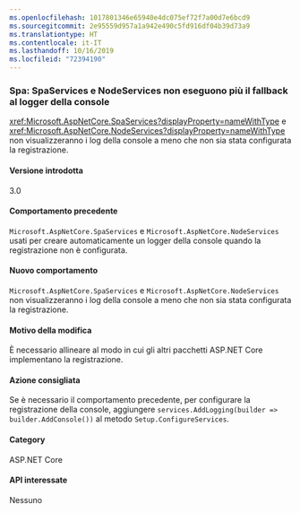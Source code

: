 ```yaml
---
ms.openlocfilehash: 1017801346e65940e4dc075ef72f7a00d7e6bcd9
ms.sourcegitcommit: 2e95559d957a1a942e490c5fd916df04b39d73a9
ms.translationtype: HT
ms.contentlocale: it-IT
ms.lasthandoff: 10/16/2019
ms.locfileid: "72394190"
---
```

### <a name="spas-spaservices-and-nodeservices-no-longer-fall-back-to-console-logger"></a>Spa: SpaServices e NodeServices non eseguono più il fallback al logger della console

<xref:Microsoft.AspNetCore.SpaServices?displayProperty=nameWithType> e <xref:Microsoft.AspNetCore.NodeServices?displayProperty=nameWithType> non visualizzeranno i log della console a meno che non sia stata configurata la registrazione.

#### <a name="version-introduced"></a>Versione introdotta

3.0

#### <a name="old-behavior"></a>Comportamento precedente

`Microsoft.AspNetCore.SpaServices` e `Microsoft.AspNetCore.NodeServices` usati per creare automaticamente un logger della console quando la registrazione non è configurata. 

#### <a name="new-behavior"></a>Nuovo comportamento

`Microsoft.AspNetCore.SpaServices` e `Microsoft.AspNetCore.NodeServices` non visualizzeranno i log della console a meno che non sia stata configurata la registrazione.

#### <a name="reason-for-change"></a>Motivo della modifica

È necessario allineare al modo in cui gli altri pacchetti ASP.NET Core implementano la registrazione.

#### <a name="recommended-action"></a>Azione consigliata

Se è necessario il comportamento precedente, per configurare la registrazione della console, aggiungere `services.AddLogging(builder => builder.AddConsole())` al metodo `Setup.ConfigureServices`.

#### <a name="category"></a>Category

ASP.NET Core

#### <a name="affected-apis"></a>API interessate

Nessuno

<!-- 

#### Affected APIs

Not detectable via API analysis

-->
